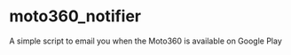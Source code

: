 moto360_notifier
================

A simple script to email you when the Moto360 is available on Google Play
